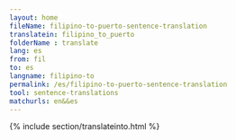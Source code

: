 ```yaml
---
layout: home
fileName: filipino-to-puerto-sentence-translation
translatein: filipino_to_puerto
folderName : translate
lang: es
from: fil
to: es
langname: filipino-to
permalink: /es/filipino-to-puerto-sentence-translation
tool: sentence-translations
matchurls: en&&es
---
```

{% include section/translateinto.html %}
